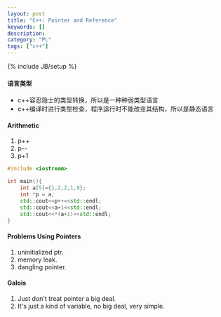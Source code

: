 ```yaml
--- 
layout: post 
title: "C++: Pointer and Reference" 
keywords: [] 
description: 
category: "PL"
tags: ["c++"] 
--- 
```

{% include JB/setup %}

#### 语言类型
+ c++容忍隐士的类型转换，所以是一种种弱类型语言
+ c++编译时进行类型检查，程序运行时不能改变其结构，所以是静态语言


#### Arithmetic
1. p++ 
2. p--
3. p+1

```cpp
#include <iostream>

int main(){
    int a[5]={1,2,2,1,9};
    int *p = a;
    std::cout<<p++<<std::endl;
    std::cout<<a+1<<std::endl;
    std::cout<<*(a+1)<<std::endl;
}
```

#### Problems Using Pointers
1. uninitialized ptr.
2. memory leak.
3. dangling pointer.


#### Galois
1. Just don't treat pointer a big deal.
2. It's just a kind of variable, no big deal, very simple.



